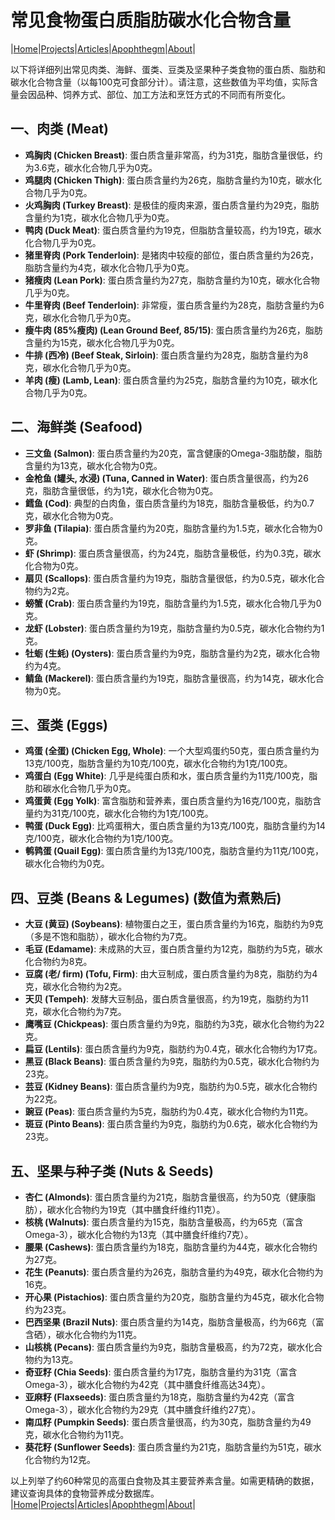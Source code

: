 # 常见食物蛋白质脂肪碳水化合物含量

|[Home](/README.md)|[Projects](/projects.md)|[Articles](/articles.md)|[Apophthegm](/apophthegm.md)|[About](/about.md)|

以下将详细列出常见肉类、海鲜、蛋类、豆类及坚果种子类食物的蛋白质、脂肪和碳水化合物含量（以每100克可食部分计）。请注意，这些数值为平均值，实际含量会因品种、饲养方式、部位、加工方法和烹饪方式的不同而有所变化。

## **一、肉类 (Meat)**

*   **鸡胸肉 (Chicken Breast)**: 蛋白质含量非常高，约为31克，脂肪含量很低，约为3.6克，碳水化合物几乎为0克。
*   **鸡腿肉 (Chicken Thigh)**: 蛋白质含量约为26克，脂肪含量约为10克，碳水化合物几乎为0克。
*   **火鸡胸肉 (Turkey Breast)**: 是极佳的瘦肉来源，蛋白质含量约为29克，脂肪含量约为1克，碳水化合物几乎为0克。
*   **鸭肉 (Duck Meat)**: 蛋白质含量约为19克，但脂肪含量较高，约为19克，碳水化合物几乎为0克。
*   **猪里脊肉 (Pork Tenderloin)**: 是猪肉中较瘦的部位，蛋白质含量约为26克，脂肪含量约为4克，碳水化合物几乎为0克。
*   **猪瘦肉 (Lean Pork)**: 蛋白质含量约为27克，脂肪含量约为10克，碳水化合物几乎为0克。
*   **牛里脊肉 (Beef Tenderloin)**: 非常瘦，蛋白质含量约为28克，脂肪含量约为6克，碳水化合物几乎为0克。
*   **瘦牛肉 (85%瘦肉) (Lean Ground Beef, 85/15)**: 蛋白质含量约为26克，脂肪含量约为15克，碳水化合物几乎为0克。
*   **牛排 (西冷) (Beef Steak, Sirloin)**: 蛋白质含量约为28克，脂肪含量约为8克，碳水化合物几乎为0克。
*   **羊肉 (瘦) (Lamb, Lean)**: 蛋白质含量约为25克，脂肪含量约为10克，碳水化合物几乎为0克。

## **二、海鲜类 (Seafood)**

*   **三文鱼 (Salmon)**: 蛋白质含量约为20克，富含健康的Omega-3脂肪酸，脂肪含量约为13克，碳水化合物为0克。
*   **金枪鱼 (罐头, 水浸) (Tuna, Canned in Water)**: 蛋白质含量很高，约为26克，脂肪含量很低，约为1克，碳水化合物为0克。
*   **鳕鱼 (Cod)**: 典型的白肉鱼，蛋白质含量约为18克，脂肪含量极低，约为0.7克，碳水化合物为0克。
*   **罗非鱼 (Tilapia)**: 蛋白质含量约为20克，脂肪含量约为1.5克，碳水化合物为0克。
*   **虾 (Shrimp)**: 蛋白质含量很高，约为24克，脂肪含量极低，约为0.3克，碳水化合物为0克。
*   **扇贝 (Scallops)**: 蛋白质含量约为19克，脂肪含量很低，约为0.5克，碳水化合物约为2克。
*   **螃蟹 (Crab)**: 蛋白质含量约为19克，脂肪含量约为1.5克，碳水化合物几乎为0克。
*   **龙虾 (Lobster)**: 蛋白质含量约为19克，脂肪含量约为0.5克，碳水化合物约为1克。
*   **牡蛎 (生蚝) (Oysters)**: 蛋白质含量约为9克，脂肪含量约为2克，碳水化合物约为4克。
*   **鲭鱼 (Mackerel)**: 蛋白质含量约为19克，脂肪含量很高，约为14克，碳水化合物为0克。

## **三、蛋类 (Eggs)**

*   **鸡蛋 (全蛋) (Chicken Egg, Whole)**: 一个大型鸡蛋约50克，蛋白质含量约为13克/100克，脂肪含量约为10克/100克，碳水化合物约为1克/100克。
*   **鸡蛋白 (Egg White)**: 几乎是纯蛋白质和水，蛋白质含量约为11克/100克，脂肪和碳水化合物几乎为0克。
*   **鸡蛋黄 (Egg Yolk)**: 富含脂肪和营养素，蛋白质含量约为16克/100克，脂肪含量约为31克/100克，碳水化合物约为1克/100克。
*   **鸭蛋 (Duck Egg)**: 比鸡蛋稍大，蛋白质含量约为13克/100克，脂肪含量约为14克/100克，碳水化合物约为1克/100克。
*   **鹌鹑蛋 (Quail Egg)**: 蛋白质含量约为13克/100克，脂肪含量约为11克/100克，碳水化合物约为0克。

## **四、豆类 (Beans & Legumes)** (数值为煮熟后)

*   **大豆 (黄豆) (Soybeans)**: 植物蛋白之王，蛋白质含量约为16克，脂肪约为9克（多是不饱和脂肪），碳水化合物约为7克。
*   **毛豆 (Edamame)**: 未成熟的大豆，蛋白质含量约为12克，脂肪约为5克，碳水化合物约为8克。
*   **豆腐 (老/ firm) (Tofu, Firm)**: 由大豆制成，蛋白质含量约为8克，脂肪约为4克，碳水化合物约为2克。
*   **天贝 (Tempeh)**: 发酵大豆制品，蛋白质含量很高，约为19克，脂肪约为11克，碳水化合物约为7克。
*   **鹰嘴豆 (Chickpeas)**: 蛋白质含量约为9克，脂肪约为3克，碳水化合物约为22克。
*   **扁豆 (Lentils)**: 蛋白质含量约为9克，脂肪约为0.4克，碳水化合物约为17克。
*   **黑豆 (Black Beans)**: 蛋白质含量约为9克，脂肪约为0.5克，碳水化合物约为23克。
*   **芸豆 (Kidney Beans)**: 蛋白质含量约为9克，脂肪约为0.5克，碳水化合物约为22克。
*   **豌豆 (Peas)**: 蛋白质含量约为5克，脂肪约为0.4克，碳水化合物约为11克。
*   **斑豆 (Pinto Beans)**: 蛋白质含量约为9克，脂肪约为0.6克，碳水化合物约为23克。

## **五、坚果与种子类 (Nuts & Seeds)**

*   **杏仁 (Almonds)**: 蛋白质含量约为21克，脂肪含量很高，约为50克（健康脂肪），碳水化合物约为19克（其中膳食纤维约11克）。
*   **核桃 (Walnuts)**: 蛋白质含量约为15克，脂肪含量极高，约为65克（富含Omega-3），碳水化合物约为13克（其中膳食纤维约7克）。
*   **腰果 (Cashews)**: 蛋白质含量约为18克，脂肪含量约为44克，碳水化合物约为27克。
*   **花生 (Peanuts)**: 蛋白质含量约为26克，脂肪含量约为49克，碳水化合物约为16克。
*   **开心果 (Pistachios)**: 蛋白质含量约为20克，脂肪含量约为45克，碳水化合物约为23克。
*   **巴西坚果 (Brazil Nuts)**: 蛋白质含量约为14克，脂肪含量极高，约为66克（富含硒），碳水化合物约为11克。
*   **山核桃 (Pecans)**: 蛋白质含量约为9克，脂肪含量极高，约为72克，碳水化合物约为13克。
*   **奇亚籽 (Chia Seeds)**: 蛋白质含量约为17克，脂肪含量约为31克（富含Omega-3），碳水化合物约为42克（其中膳食纤维高达34克）。
*   **亚麻籽 (Flaxseeds)**: 蛋白质含量约为18克，脂肪含量约为42克（富含Omega-3），碳水化合物约为29克（其中膳食纤维约27克）。
*   **南瓜籽 (Pumpkin Seeds)**: 蛋白质含量很高，约为30克，脂肪含量约为49克，碳水化合物约为11克。
*   **葵花籽 (Sunflower Seeds)**: 蛋白质含量约为21克，脂肪含量约为51克，碳水化合物约为12克。

以上列举了约60种常见的高蛋白食物及其主要营养素含量。如需更精确的数据，建议查询具体的食物营养成分数据库。
|[Home](/README.md)|[Projects](/projects.md)|[Articles](/articles.md)|[Apophthegm](/apophthegm.md)|[About](/about.md)|
